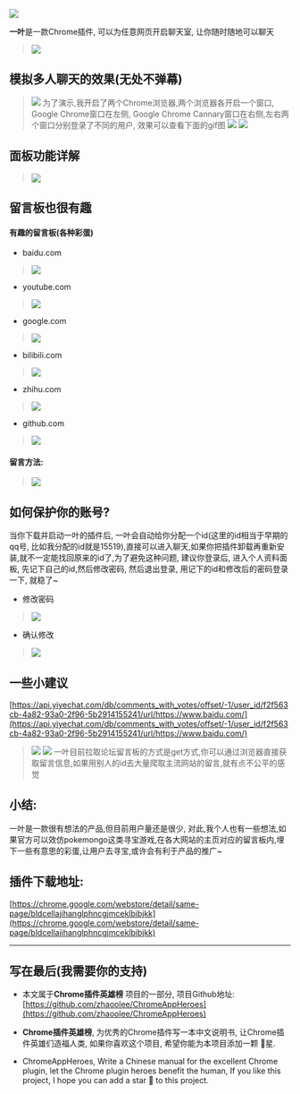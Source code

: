 ![](https://upload-images.jianshu.io/upload_images/3203841-6c2100df17f1da49.png?imageMogr2/auto-orient/strip%7CimageView2/2/w/1240)

**一叶**是一款Chrome插件, 可以为任意网页开启聊天室, 让你随时随地可以聊天

> ![](https://upload-images.jianshu.io/upload_images/3203841-aeee4814139c9815.gif?imageMogr2/auto-orient/strip)

## 模拟多人聊天的效果(无处不弹幕)
> ![](https://upload-images.jianshu.io/upload_images/3203841-2fde3d443a23c7f4.png?imageMogr2/auto-orient/strip%7CimageView2/2/w/1240)
为了演示,我开启了两个Chrome浏览器,两个浏览器各开启一个窗口, Google Chrome窗口在左侧, Google Chrome Cannary窗口在右侧,左右两个窗口分别登录了不同的用户, 效果可以查看下面的gif图
> ![](https://upload-images.jianshu.io/upload_images/3203841-294ff06c27ef2d6a.gif?imageMogr2/auto-orient/strip)
> ![](https://upload-images.jianshu.io/upload_images/3203841-6da2205932395165.png?imageMogr2/auto-orient/strip%7CimageView2/2/w/1240)

## 面板功能详解
> ![](https://upload-images.jianshu.io/upload_images/3203841-b2529c90ce5b42c0.png?imageMogr2/auto-orient/strip%7CimageView2/2/w/1240)

## 留言板也很有趣

#### 有趣的留言板(各种彩蛋)
- baidu.com
> ![](https://upload-images.jianshu.io/upload_images/3203841-58fe4338b22b3218.png?imageMogr2/auto-orient/strip%7CimageView2/2/w/1240)

- youtube.com
> ![](https://upload-images.jianshu.io/upload_images/3203841-272091dea0c7eed2.png?imageMogr2/auto-orient/strip%7CimageView2/2/w/1240)

- google.com
> ![](https://upload-images.jianshu.io/upload_images/3203841-2975b1078c46d866.png?imageMogr2/auto-orient/strip%7CimageView2/2/w/1240)

- bilibili.com
> ![](https://upload-images.jianshu.io/upload_images/3203841-77ca665af37d9f6a.png?imageMogr2/auto-orient/strip%7CimageView2/2/w/1240)

- zhihu.com
> ![](https://upload-images.jianshu.io/upload_images/3203841-de6350fed1d94357.png?imageMogr2/auto-orient/strip%7CimageView2/2/w/1240)

- github.com
> ![](https://upload-images.jianshu.io/upload_images/3203841-c7db988541118523.png?imageMogr2/auto-orient/strip%7CimageView2/2/w/1240)

#### 留言方法:
> ![](https://upload-images.jianshu.io/upload_images/3203841-1f9647977e4f756a.gif?imageMogr2/auto-orient/strip)

## 如何保护你的账号?
当你下载并启动一叶的插件后, 一叶会自动给你分配一个id(这里的id相当于早期的qq号, 比如我分配的id就是15519),直接可以进入聊天,如果你把插件卸载再重新安装,就不一定能找回原来的id了,为了避免这种问题, 建议你登录后, 进入个人资料面板, 先记下自己的id,然后修改密码, 然后退出登录, 用记下的id和修改后的密码登录一下, 就稳了~
- 修改密码
> ![](https://upload-images.jianshu.io/upload_images/3203841-94e2654f2badd9ab.png?imageMogr2/auto-orient/strip%7CimageView2/2/w/1240)
- 确认修改
> ![](https://upload-images.jianshu.io/upload_images/3203841-afbde786d286f223.png?imageMogr2/auto-orient/strip%7CimageView2/2/w/1240)

## 一些小建议

[https://api.yiyechat.com/db/comments_with_votes/offset/-1/user_id/f2f563cb-4a82-93a0-2f96-5b2914155241/url/https://www.baidu.com/](https://api.yiyechat.com/db/comments_with_votes/offset/-1/user_id/f2f563cb-4a82-93a0-2f96-5b2914155241/url/https://www.baidu.com/)
> ![](https://upload-images.jianshu.io/upload_images/3203841-419085dbf85edc50.png?imageMogr2/auto-orient/strip%7CimageView2/2/w/1240)
> ![](https://upload-images.jianshu.io/upload_images/3203841-9fdefd4eebada6f6.png?imageMogr2/auto-orient/strip%7CimageView2/2/w/1240)
一叶目前拉取论坛留言板的方式是get方式,你可以通过浏览器直接获取留言信息,如果用别人的id去大量爬取主流网站的留言,就有点不公平的感觉


 
## 小结:
一叶是一款很有想法的产品,但目前用户量还是很少, 对此,我个人也有一些想法,如果官方可以效仿pokemongo这类寻宝游戏,在各大网站的主页对应的留言板内,埋下一些有意思的彩蛋,让用户去寻宝,或许会有利于产品的推广~

## 插件下载地址:
[https://chrome.google.com/webstore/detail/same-page/bldcellajihanglphncgjmceklbibjkk](https://chrome.google.com/webstore/detail/same-page/bldcellajihanglphncgjmceklbibjkk)



---

## 写在最后(我需要你的支持)
- 本文属于**Chrome插件英雄榜** 项目的一部分, 项目Github地址: [https://github.com/zhaoolee/ChromeAppHeroes](https://github.com/zhaoolee/ChromeAppHeroes)

- **Chrome插件英雄榜**, 为优秀的Chrome插件写一本中文说明书, 让Chrome插件英雄们造福人类, 如果你喜欢这个项目, 希望你能为本项目添加一颗 🌟星.

- ChromeAppHeroes, Write a Chinese manual for the excellent Chrome plugin, let the Chrome plugin heroes benefit the human, If you like this project, I hope you can add a star 🌟 to this project.


